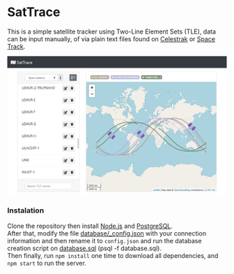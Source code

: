 # SatTrace
This is a simple satellite tracker using Two-Line Element Sets (TLE), data can be input manually, of via plain text files found on [Celestrak](https://www.celestrak.com/) or [Space Track](https://www.space-track.org).  

![SatTrace](screenshots/main.jpg)

### Instalation
Clone the repository then install [Node.js](https://nodejs.org) and [PostgreSQL](https://www.postgresql.org/).  
After that, modify the file [database/_config.json](database/_config.json) with your connection information and then rename it to `config.json` and run the database creation script on [database.sql](database.sql) (psql -f database.sql).  
Then finally, run `npm install` one time to download all dependencies, and `npm start` to run the server.